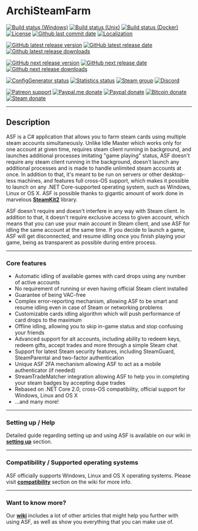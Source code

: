 # ArchiSteamFarm

[![Build status (Windows)](https://img.shields.io/appveyor/ci/JustArchi/ArchiSteamFarm/master.svg?label=Windows&maxAge=600)](https://ci.appveyor.com/project/JustArchi/ArchiSteamFarm)
[![Build status (Unix)](https://img.shields.io/travis/JustArchi/ArchiSteamFarm/master.svg?label=Unix&maxAge=600)](https://travis-ci.org/JustArchi/ArchiSteamFarm)
[![Build status (Docker)](https://img.shields.io/docker/build/justarchi/archisteamfarm.svg?label=Docker&maxAge=600)](https://hub.docker.com/r/justarchi/archisteamfarm)
[![License](https://img.shields.io/github/license/JustArchi/ArchiSteamFarm.svg?label=License&maxAge=2592000)](https://github.com/JustArchi/ArchiSteamFarm/blob/master/LICENSE-2.0.txt)
[![Github last commit date](https://img.shields.io/github/last-commit/JustArchi/ArchiSteamFarm.svg?label=Updated&maxAge=600)](https://github.com/JustArchi/ArchiSteamFarm/commits)
[![Localization](https://d322cqt584bo4o.cloudfront.net/archisteamfarm/localized.svg)](https://crowdin.com/project/archisteamfarm)

[![GitHub latest release version](https://img.shields.io/github/release/JustArchi/ArchiSteamFarm.svg?label=Latest&maxAge=600)](https://github.com/JustArchi/ArchiSteamFarm/releases/latest)
[![GitHub latest release date](https://img.shields.io/github/release-date/JustArchi/ArchiSteamFarm.svg?label=Released&maxAge=600)](https://github.com/JustArchi/ArchiSteamFarm/releases/latest)
[![Github latest release downloads](https://img.shields.io/github/downloads/JustArchi/ArchiSteamFarm/latest/total.svg?label=Downloads&maxAge=600)](https://github.com/JustArchi/ArchiSteamFarm/releases/latest)

[![GitHub next release version](https://img.shields.io/github/release/JustArchi/ArchiSteamFarm/all.svg?label=Next&maxAge=600)](https://github.com/JustArchi/ArchiSteamFarm/releases)
[![GitHub next release date](https://img.shields.io/github/release-date-pre/JustArchi/ArchiSteamFarm.svg?label=Released&maxAge=600)](https://github.com/JustArchi/ArchiSteamFarm/releases)
[![Github next release downloads](https://img.shields.io/github/downloads-pre/JustArchi/ArchiSteamFarm/latest/total.svg?label=Downloads&maxAge=600)](https://github.com/JustArchi/ArchiSteamFarm/releases/latest)

[![ConfigGenerator status](https://img.shields.io/website-up-down-green-red/https/justarchi.github.io/ArchiSteamFarm.svg?label=ConfigGenerator&maxAge=3600)](https://justarchi.github.io/ArchiSteamFarm)
[![Statistics status](https://img.shields.io/website-up-down-green-red/https/asf.justarchi.net.svg?label=Statistics&maxAge=3600)](https://asf.justarchi.net)
[![Steam group](https://img.shields.io/badge/Steam-group-yellowgreen.svg)](https://steamcommunity.com/groups/ascfarm)
[![Discord](https://img.shields.io/discord/267292556709068800.svg?label=Discord&maxAge=3600)](https://discord.gg/hSQgt8j)

[![Patreon support](https://img.shields.io/badge/Patreon-support-yellow.svg)](https://www.patreon.com/JustArchi)
[![Paypal.me donate](https://img.shields.io/badge/Paypal.me-donate-yellow.svg)](https://www.paypal.me/JustArchi/1usd)
[![Paypal donate](https://img.shields.io/badge/Paypal-donate-yellow.svg)](https://www.paypal.com/cgi-bin/webscr?cmd=_s-xclick&hosted_button_id=HD2P2P3WGS5Y4)
[![Bitcoin donate](https://img.shields.io/badge/Bitcoin-donate-yellow.svg)](https://blockchain.info/payment_request?address=1Archi6M1r5b41Rvn1SY2FfJAzsrEUT7aT)
[![Steam donate](https://img.shields.io/badge/Steam-donate-yellow.svg)](https://steamcommunity.com/tradeoffer/new/?partner=46697991&token=0ix2Ruv_)

---

## Description

ASF is a C# application that allows you to farm steam cards using multiple steam accounts simultaneously. Unlike Idle Master which works only for one account at given time, requires steam client running in background, and launches additional processes imitating "game playing" status, ASF doesn't require any steam client running in the background, doesn't launch any additional processes and is made to handle unlimited steam accounts at once. In addition to that, it's meant to be run on servers or other desktop-less machines, and features full cross-OS support, which makes it possible to launch on any .NET Core-supported operating system, such as Windows, Linux or OS X. ASF is possible thanks to gigantic amount of work done in marvelous **[SteamKit2](https://github.com/SteamRE/SteamKit)** library.

ASF doesn't require and doesn't interfere in any way with Steam client. In addition to that, it doesn't require exclusive access to given account, which means that you can use your main account in Steam client, and use ASF for idling the same account at the same time. If you decide to launch a game, ASF will get disconnected, and resume idling once you finish playing your game, being as transparent as possible during entire process.

---

### Core features

- Automatic idling of available games with card drops using any number of active accounts
- No requirement of running or even having official Steam client installed
- Guarantee of being VAC-free
- Complex error-reporting mechanism, allowing ASF to be smart and resume idling even in case of Steam or networking problems
- Customizable cards idling algorithm which will push performance of card drops to the maximum
- Offline idling, allowing you to skip in-game status and stop confusing your friends
- Advanced support for alt accounts, including ability to redeem keys, redeem gifts, accept trades and more through a simple Steam chat
- Support for latest Steam security features, including SteamGuard, SteamParental and two-factor authentication
- Unique ASF 2FA mechanism allowing ASF to act as a mobile authenticator (if needed)
- StreamTradeMatcher integration allowing ASF to help you in completing your steam badges by accepting dupe trades
- Rebased on .NET Core 2.0, cross-OS compatibility, official support for Windows, Linux and OS X
- ...and many more!

---

### Setting up / Help

Detailed guide regarding setting up and using ASF is available on our wiki in **[setting up](https://github.com/JustArchi/ArchiSteamFarm/wiki/Setting-up)** section.

---

### Compatibility / Supported operating systems

ASF officially supports Windows, Linux and OS X operating systems. Please visit **[compatibility](https://github.com/JustArchi/ArchiSteamFarm/wiki/Compatibility)** section on the wiki for more info.

---

### Want to know more?

Our **[wiki](https://github.com/JustArchi/ArchiSteamFarm/wiki)** includes a lot of other articles that might help you further with using ASF, as well as show you everything that you can make use of.
